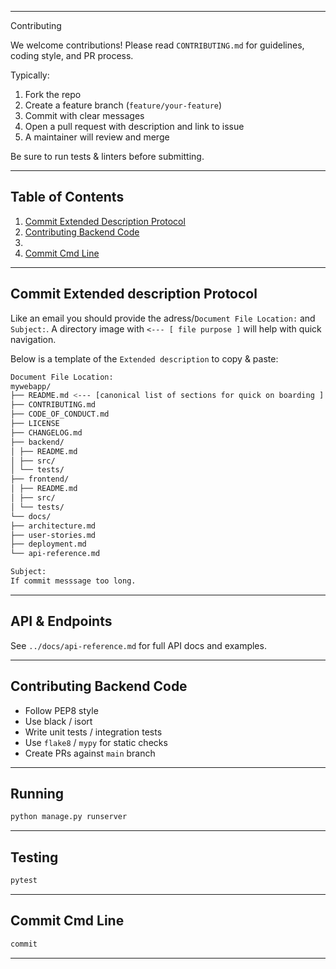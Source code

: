 
---
Contributing

We welcome contributions! Please read `CONTRIBUTING.md` for guidelines, coding style, and PR process.

Typically:

1. Fork the repo
2. Create a feature branch (`feature/your-feature`)
3. Commit with clear messages
4. Open a pull request with description and link to issue
5. A maintainer will review and merge

Be sure to run tests & linters before submitting.

---
## Table of Contents

1. [Commit Extended Description Protocol](#commit-extended-description-protocol)
2. [Contributing Backend Code](#contributing-backend-code)
3. 
4. [Commit Cmd Line](#commit-cmd-line)

---
## Commit Extended description Protocol 

Like an email you should provide the adress/`Document File Location:` and `Subject:`. A directory image with `<--- [ file purpose ]` will help with quick navigation.

Below is a template of the `Extended description` to copy & paste:

```bash
Document File Location:
mywebapp/
├── README.md <--- [canonical list of sections for quick on boarding ]
├── CONTRIBUTING.md
├── CODE_OF_CONDUCT.md
├── LICENSE
├── CHANGELOG.md
├── backend/
│ ├── README.md
│ ├── src/
│ └── tests/
├── frontend/
│ ├── README.md
│ ├── src/
│ └── tests/
└── docs/
├── architecture.md
├── user-stories.md
├── deployment.md
└── api-reference.md

Subject:
If commit messsage too long.
```

---
## API & Endpoints

See `../docs/api-reference.md` for full API docs and examples.

---
## Contributing Backend Code

* Follow PEP8 style
* Use black / isort
* Write unit tests / integration tests
* Use `flake8` / `mypy` for static checks
* Create PRs against `main` branch

---
## Running

```bash
python manage.py runserver
```

---
## Testing

```bash
pytest
```

---
## Commit Cmd Line 

```bash
commit 
```

---

